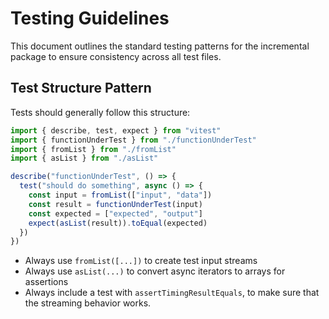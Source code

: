 # Testing Guidelines

This document outlines the standard testing patterns for the incremental package to ensure consistency across all test files.

## Test Structure Pattern

Tests should generally follow this structure:

```typescript
import { describe, test, expect } from "vitest"
import { functionUnderTest } from "./functionUnderTest"
import { fromList } from "./fromList"
import { asList } from "./asList"

describe("functionUnderTest", () => {
  test("should do something", async () => {
    const input = fromList(["input", "data"])
    const result = functionUnderTest(input)
    const expected = ["expected", "output"]
    expect(asList(result)).toEqual(expected)
  })
})
```

- Always use `fromList([...])` to create test input streams
- Always use `asList(...)` to convert async iterators to arrays for assertions
- Always include a test with `assertTimingResultEquals`, to make sure that the streaming behavior works.
